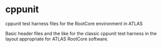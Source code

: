 # cppunit
cppunit test harness files for the RootCore environment in ATLAS

Basic header files and the like for the classic cppunit test harness in the layout appropriate for ATLAS RootCore software.
